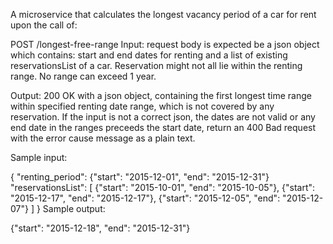 A microservice that calculates the longest vacancy period of a car for rent upon the call of:

POST /longest-free-range
Input: request body is expected be a json object which contains: start and end dates for renting and a list of existing reservationsList of a car. Reservation might not all lie within the renting range. No range can exceed 1 year.

Output: 200 OK with a json object, containing the first longest time range within specified renting date range, which is not covered by any reservation. If the input is not a correct json, the dates are not valid or any end date in the ranges preceeds the start date, return an 400 Bad request with the error cause message as a plain text.

Sample input:

{
  "renting_period": {"start": "2015-12-01",  "end": "2015-12-31"}
  "reservationsList": [
    {"start": "2015-10-01", "end": "2015-10-05"},
    {"start": "2015-12-17", "end": "2015-12-17"},
    {"start": "2015-12-05", "end": "2015-12-07"}
  ]
}
Sample output:

{"start": "2015-12-18", "end": "2015-12-31"}
